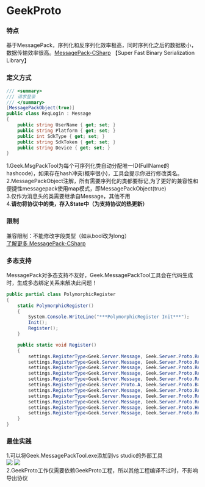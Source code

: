 # GeekProto
### 特点
基于MessagePack，序列化和反序列化效率极高，同时序列化之后的数据极小，数据传输效率很高。[MessagePack-CSharp](https://github.com/neuecc/MessagePack-CSharp) 【Super Fast Binary Serialization Library】  

### 定义方式
```csharp
/// <summary>
/// 请求登录
/// </summary>
[MessagePackObject(true)]
public class ReqLogin : Message
{
    public string UserName { get; set; }
    public string Platform { get; set; }
    public int SdkType { get; set; }
    public string SdkToken { get; set; }
    public string Device { get; set; }
}

```

1.Geek.MsgPackTool为每个可序列化类自动分配唯一ID(FullName的hashcode)，如果存在hash冲突(概率很小)，工具会提示你进行修改类名。  
2.MessagePackObject注解，所有需要序列化的类都要标记,为了更好的兼容性和便捷性messagepack使用map模式，即MessagePackObject(true)  
3.仅作为消息头的类需要继承自Message，其他不用  
4.**请勿将协议中的类，存入State中（为支持协议的热更新）**

### 限制  
兼容限制：不能修改字段类型（如从bool改为long）  
[了解更多 MessagePack-CSharp](https://github.com/neuecc/MessagePack-CSharp)  

### 多态支持

MessagePack对多态支持不友好，Geek.MessagePackTool工具会在代码生成时，生成多态绑定关系来解决此问题！

```csharp
public partial class PolymorphicRegister
{
    static PolymorphicRegister()
    {
        System.Console.WriteLine("***PolymorphicRegister Init***");
		Init();
        Register();
    }

	public static void Register()
    {
		settings.RegisterType<Geek.Server.Message, Geek.Server.Proto.ReqBagInfo>(112001);
		settings.RegisterType<Geek.Server.Message, Geek.Server.Proto.ResBagInfo>(112002);
		settings.RegisterType<Geek.Server.Message, Geek.Server.Proto.ReqUseItem>(112003);
		settings.RegisterType<Geek.Server.Message, Geek.Server.Proto.ReqSellItem>(112004);
		settings.RegisterType<Geek.Server.Message, Geek.Server.Proto.ResItemChange>(112005);
		settings.RegisterType<Geek.Server.Proto.A, Geek.Server.Proto.B>(111112);
		settings.RegisterType<Geek.Server.Message, Geek.Server.Proto.ReqLogin>(111001);
		settings.RegisterType<Geek.Server.Message, Geek.Server.Proto.ResLogin>(111002);
		settings.RegisterType<Geek.Server.Message, Geek.Server.Proto.ResLevelUp>(111003);
		settings.RegisterType<Geek.Server.Message, Geek.Server.Proto.HearBeat>(111004);
		settings.RegisterType<Geek.Server.Message, Geek.Server.Proto.ResErrorCode>(111005);
    }
}
```

### 最佳实践
1.可以将Geek.MessagePackTool.exe添加到vs studio的外部工具  
![](https://github.com/leeveel/GeekServer/blob/main/Docs/imgs/vs001.png)
![](https://github.com/leeveel/GeekServer/blob/main/Docs/imgs/vs002.png)  
2.GeekProto工作仅需要依赖GeekProto工程，所以其他工程编译不过时，不影响导出协议